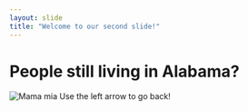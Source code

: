 ```yaml
---
layout: slide
title: "Welcome to our second slide!"
---
```

# People still living in Alabama?
![Mama mia](https://66.media.tumblr.com/99cba58384e71533614177c4337e75f0/3f55cea69a20751b-38/s400x600/fd60fe9a4cbf9ae7fd4e801118584a08104ac18f.jpg)
Use the left arrow to go back!
